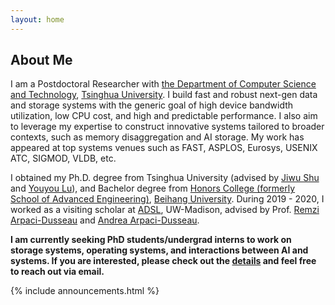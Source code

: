 ```yaml
---
layout: home
---
```


<h2>About Me</h2>

<!-- <div style="text-align: justify;"> -->
I am a Postdoctoral Researcher with [the Department of Computer Science and Technology](https://www.cs.tsinghua.edu.cn/csen/), 
[Tsinghua University](https://www.tsinghua.edu.cn/en/).
I build fast and robust next-gen data and storage systems with the generic goal of 
high device bandwidth utilization, low CPU cost, and high and predictable performance.
I also aim to leverage my expertise to construct innovative systems tailored to broader contexts, 
such as memory disaggregation and AI storage.
My work has appeared at top systems venues such as FAST, ASPLOS, Eurosys, USENIX ATC, SIGMOD, VLDB, etc.
<!-- </div> -->

I obtained my Ph.D. degree from Tsinghua University (advised by [Jiwu Shu](http://storage.cs.tsinghua.edu.cn/~jiwu-shu) 
and [Youyou Lu](http://storage.cs.tsinghua.edu.cn/~lu)), and Bachelor
degree from [Honors College (formerly School of Advanced 
Engineering)](http://hc.buaa.edu.cn/), [Beihang University](http://www.buaa.edu.cn).
During 2019 - 2020, I worked as a 
visiting scholar at [ADSL](https://research.cs.wisc.edu/adsl/), UW-Madison, 
advised by Prof. [Remzi Arpaci-Dusseau](http://pages.cs.wisc.edu/~remzi/) and 
[Andrea Arpaci-Dusseau](http://pages.cs.wisc.edu/~dusseau/).


<strong><span style="color: 0xc00000;"> I am currently seeking PhD students/undergrad interns to work on storage systems, operating systems, and interactions between AI and systems.
If you are interested, please check out the <a href="/static_files/recruitment.pdf">details</a> and feel free to reach out via email.</span></strong>


<div class="row">
{% include announcements.html %}
</div>

<br />


